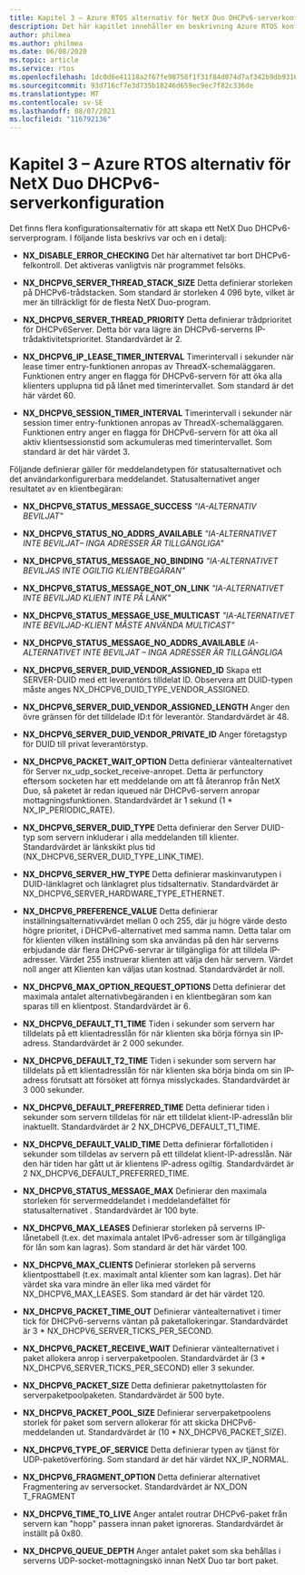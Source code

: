 ```yaml
---
title: Kapitel 3 – Azure RTOS alternativ för NetX Duo DHCPv6-serverkonfiguration
description: Det här kapitlet innehåller en beskrivning Azure RTOS konfigurationsalternativ för NetX Duo DHCPv6-servern.
author: philmea
ms.author: philmea
ms.date: 06/08/2020
ms.topic: article
ms.service: rtos
ms.openlocfilehash: 1dc0d6e41118a2f67fe98758f1f31f84d074d7af342b9db93162ffe6354077ea
ms.sourcegitcommit: 93d716cf7e3d735b18246d659ec9ec7f82c336de
ms.translationtype: MT
ms.contentlocale: sv-SE
ms.lasthandoff: 08/07/2021
ms.locfileid: "116792136"
---
```

# <a name="chapter-3---azure-rtos-netx-duo-dhcpv6-server-configuration-options"></a>Kapitel 3 – Azure RTOS alternativ för NetX Duo DHCPv6-serverkonfiguration

Det finns flera konfigurationsalternativ för att skapa ett NetX Duo DHCPv6-serverprogram. I följande lista beskrivs var och en i detalj:
  
- **NX_DISABLE_ERROR_CHECKING** Det här alternativet tar bort DHCPv6-felkontroll. Det aktiveras vanligtvis när programmet felsöks.  
  
- **NX_DHCPV6_SERVER_THREAD_STACK_SIZE** Detta definierar storleken på DHCPv6-trådstacken. Som standard är storleken 4 096 byte, vilket är mer än tillräckligt för de flesta NetX Duo-program.

- **NX_DHCPV6_SERVER_THREAD_PRIORITY** Detta definierar trådprioritet för DHCPv6Server. Detta bör vara lägre än DHCPv6-serverns IP-trådaktivitetsprioritet. Standardvärdet är 2.

- **NX_DHCPV6_IP_LEASE_TIMER_INTERVAL** Timerintervall i sekunder när lease timer entry-funktionen anropas av ThreadX-schemaläggaren. Funktionen entry anger en flagga för DHCPv6-servern för att öka alla klienters upplupna tid på lånet med timerintervallet. Som standard är det här värdet 60.

- **NX_DHCPV6_SESSION_TIMER_INTERVAL** Timerintervall i sekunder när session timer entry-funktionen anropas av ThreadX-schemaläggaren. Funktionen entry anger en flagga för DHCPv6-servern för att öka all aktiv klientsessionstid som ackumuleras med timerintervallet. Som standard är det här värdet 3.

Följande definierar gäller för meddelandetypen för statusalternativet och det användarkonfigurerbara meddelandet. Statusalternativet anger resultatet av en klientbegäran:

- **NX_DHCPV6_STATUS_MESSAGE_SUCCESS** *"IA-ALTERNATIV BEVILJAT"*

- **NX_DHCPV6_STATUS_NO_ADDRS_AVAILABLE** *"IA-ALTERNATIVET INTE BEVILJAT– INGA ADRESSER ÄR TILLGÄNGLIGA"*

- **NX_DHCPV6_STATUS_MESSAGE_NO_BINDING** *"IA-ALTERNATIVET BEVILJAS INTE OGILTIG KLIENTBEGÄRAN"*

- **NX_DHCPV6_STATUS_MESSAGE_NOT_ON_LINK** *"IA-ALTERNATIVET INTE BEVILJAD KLIENT INTE PÅ LÄNK"*

- **NX_DHCPV6_STATUS_MESSAGE_USE_MULTICAST** *"IA-ALTERNATIVET INTE BEVILJAD-KLIENT MÅSTE ANVÄNDA MULTICAST"*

- **NX_DHCPV6_STATUS_MESSAGE_NO_ADDRS_AVAILABLE** *IA-ALTERNATIVET INTE BEVILJAT – INGA ADRESSER ÄR TILLGÄNGLIGA*

- **NX_DHCPV6_SERVER_DUID_VENDOR_ASSIGNED_ID** Skapa ett SERVER-DUID med ett leverantörs tilldelat ID. Observera att DUID-typen måste anges NX_DHCPV6_DUID_TYPE_VENDOR_ASSIGNED.

- **NX_DHCPV6_SERVER_DUID_VENDOR_ASSIGNED_LENGTH** Anger den övre gränsen för det tilldelade ID:t för leverantör. Standardvärdet är 48.

- **NX_DHCPV6_SERVER_DUID_VENDOR_PRIVATE_ID** Anger företagstyp för DUID till privat leverantörstyp.

- **NX_DHCPV6_PACKET_WAIT_OPTION** Detta definierar väntealternativet  för Server nx_udp_socket_receive-anropet. Detta är perfunctory eftersom socketen har ett meddelande om att få återanrop från NetX Duo, så paketet är redan iqueued när DHCPv6-servern anropar mottagningsfunktionen. Standardvärdet är 1 sekund (1 * NX_IP_PERIODIC_RATE).

- **NX_DHCPV6_SERVER_DUID_TYPE** Detta definierar den Server DUID-typ som servern inkluderar i alla meddelanden till klienter. Standardvärdet är länkskikt plus tid (NX_DHCPV6_SERVER_DUID_TYPE_LINK_TIME).

- **NX_DHCPV6_SERVER_HW_TYPE** Detta definierar maskinvarutypen i DUID-länklagret och länklagret plus tidsalternativ. Standardvärdet är NX_DHCPV6_SERVER_HARDWARE_TYPE_ETHERNET.

- **NX_DHCPV6_PREFERENCE_VALUE** Detta definierar inställningsalternativvärdet mellan 0 och 255, där ju högre värde desto högre prioritet, i DHCPv6-alternativet med samma namn. Detta talar om för klienten vilken inställning som ska användas på den här serverns erbjudande där flera DHCPv6-servrar är tillgängliga för att tilldela IP-adresser. Värdet 255 instruerar klienten att välja den här servern. Värdet noll anger att Klienten kan väljas utan kostnad. Standardvärdet är noll.

- **NX_DHCPV6_MAX_OPTION_REQUEST_OPTIONS** Detta definierar det maximala antalet alternativbegäranden i en klientbegäran som kan sparas till en klientpost. Standardvärdet är 6.

- **NX_DHCPV6_DEFAULT_T1_TIME** Tiden i sekunder som servern har tilldelats på ett klientadresslån för när klienten ska börja förnya sin IP-adress. Standardvärdet är 2 000 sekunder.

- **NX_DHCPV6_DEFAULT_T2_TIME** Tiden i sekunder som servern har tilldelats på ett klientadresslån för när klienten ska börja binda om sin IP-adress förutsatt att försöket att förnya misslyckades. Standardvärdet är 3 000 sekunder.

- **NX_DHCPV6_DEFAULT_PREFERRED_TIME** Detta definierar tiden i sekunder som servern tilldelas för när ett tilldelat klient-IP-adresslån blir inaktuellt. Standardvärdet är 2 NX_DHCPV6_DEFAULT_T1_TIME.

- **NX_DHCPV6_DEFAULT_VALID_TIME** Detta definierar förfallotiden i sekunder som tilldelas av servern på ett tilldelat klient-IP-adresslån. När den här tiden har gått ut är klientens IP-adress ogiltig. Standardvärdet är 2 NX_DHCPV6_DEFAULT_PREFERRED_TIME.

- **NX_DHCPV6_STATUS_MESSAGE_MAX** Definierar den maximala storleken för servermeddelandet i meddelandefältet för statusalternativet . Standardvärdet är 100 byte.

- **NX_DHCPV6_MAX_LEASES** Definierar storleken på serverns IP-lånetabell (t.ex. det maximala antalet IPv6-adresser som är tillgängliga för lån som kan lagras). Som standard är det här värdet 100.

- **NX_DHCPV6_MAX_CLIENTS** Definierar storleken på serverns klientposttabell (t.ex. maximalt antal klienter som kan lagras). Det här värdet ska vara mindre än eller lika med värdet för NX_DHCPV6_MAX_LEASES. Som standard är det här värdet 120.

- **NX_DHCPV6_PACKET_TIME_OUT** Definierar väntealternativet i timer tick för DHCPv6-serverns väntan på paketallokeringar. Standardvärdet är 3 * NX_DHCPV6_SERVER_TICKS_PER_SECOND.

- **NX_DHCPV6_PACKET_RECEIVE_WAIT** Definierar väntealternativet i paket allokera anrop i serverpaketpoolen. Standardvärdet är (3 * NX_DHCPV6_SERVER_TICKS_PER_SECOND) eller 3 sekunder.

- **NX_DHCPV6_PACKET_SIZE** Detta definierar paketnyttolasten för serverpaketpoolpaketen. Standardvärdet är 500 byte.

- **NX_DHCPV6_PACKET_POOL_SIZE** Definierar serverpaketpoolens storlek för paket som servern allokerar för att skicka DHCPv6-meddelanden ut. Standardvärdet är (10 * NX_DHCPV6_PACKET_SIZE).

- **NX_DHCPV6_TYPE_OF_SERVICE** Detta definierar typen av tjänst för UDP-paketöverföring. Som standard är det här värdet NX_IP_NORMAL.

- **NX_DHCPV6_FRAGMENT_OPTION** Detta definierar alternativet Fragmentering av serversocket. Standardvärdet är NX_DON T_FRAGMENT

- **NX_DHCPV6_TIME_TO_LIVE** Anger antalet routrar DHCPv6-paket från servern kan "hopp" passera innan paket ignoreras. Standardvärdet är inställt på 0x80.

- **NX_DHCPV6_QUEUE_DEPTH** Anger antalet paket som ska behållas i serverns UDP-socket-mottagningskö innan NetX Duo tar bort paket.